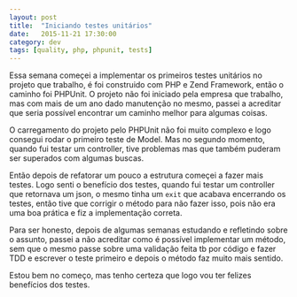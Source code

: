 ```yaml
---
layout: post
title:  "Iniciando testes unitários"
date:   2015-11-21 17:30:00
category: dev
tags: [quality, php, phpunit, tests]
---
```


Essa semana começei a implementar os primeiros testes unitários no projeto que trabalho, é foi construido com PHP e Zend Framework, então o caminho foi PHPUnit. O projeto não foi iniciado pela empresa que trabalho, mas com mais de um ano dado manutenção no mesmo, passei a acreditar que seria possível encontrar um caminho melhor para algumas coisas.

O carregamento do projeto pelo PHPUnit não foi muito complexo e logo consegui rodar o primeiro teste de Model. Mas no segundo momento, quando fui testar um controller, tive problemas mas que também puderam ser superados com algumas buscas.

Então depois de refatorar um pouco a estrutura começei a fazer mais testes. Logo senti o benefício dos testes, quando fui testar um controller que retornava um json, o mesmo tinha um `exit` que acabava encerrando os testes, então tive que corrigir o método para não fazer isso, pois não era uma boa prática e fiz a implementação correta.

Para ser honesto, depois de algumas semanas estudando e refletindo sobre o assunto, passei a não acreditar como é possível implementar um método, sem que o mesmo passe sobre uma validação feita tb por código e fazer TDD e escrever o teste primeiro e depois o método faz muito mais sentido.

Estou bem no começo, mas tenho certeza que logo vou ter felizes benefícios dos testes.
